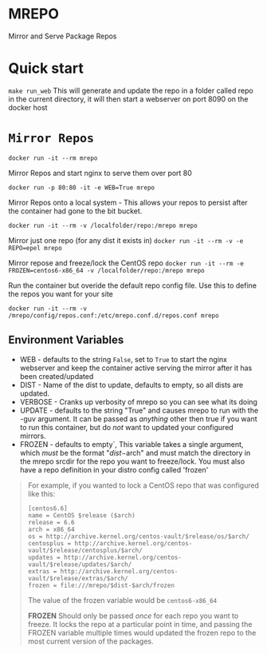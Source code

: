 # MREPO

Mirror and Serve Package Repos

# Quick start

`make run_web` 
This will generate and update the repo in a folder called repo in the current directory, it will then
start a webserver on port 8090 on the docker host 

# `Mirror Repos`

`docker run -it --rm mrepo`

Mirror Repos and start nginx to serve them over port 80

`docker run -p 80:80 -it -e WEB=True mrepo`

Mirror Repos onto a local system - This allows your repos to persist after the container had gone to the bit bucket.

`docker run -it --rm -v /localfolder/repo:/mrepo mrepo `

Mirror just one repo (for any dist it exists in)
`docker run -it --rm -v -e REPO=epel mrepo`

Mirror repose and freeze/lock the CentOS repo
`docker run -it --rm -e FROZEN=centos6-x86_64 -v /localfolder/repo:/mrepo mrepo`


Run the container but overide the default repo config file. Use this to define the repos you want for your site

`docker run -it --rm -v /mrepo/config/repos.conf:/etc/mrepo.conf.d/repos.conf mrepo`


##  Environment Variables

- WEB - defaults to the string `False`, set to `True` to start the nginx webserver and keep the container active serving the mirror after it has been created/updated
- DIST - Name of the dist to update, defaults to empty, so all dists are updated.
- VERBOSE - Cranks up verbosity of mrepo so you can see what its doing
- UPDATE - defaults to the string "True" and causes mrepo to run with the -guv argument.  It can be passed as *anything* other then true if you want to run this container, but do *not* want to updated your configured mirrors.
- FROZEN - defaults to empty`,  This variable takes a single argument, which *must* be the format "$dist-$arch" and must match the directory in the mrepo srcdir for the repo you want to freeze/lock.  You must also have a repo definition in your distro config called 'frozen'

>For example, if you wanted to lock a CentOS repo that was configured like this:
>
>```
>[centos6.6]
>name = CentOS $release ($arch)
>release = 6.6
>arch = x86_64
>os = http://archive.kernel.org/centos-vault/$release/os/$arch/
>centosplus = http://archive.kernel.org/centos-vault/$release/centosplus/$arch/
>updates = http://archive.kernel.org/centos-vault/$release/updates/$arch/
>extras = http://archive.kernel.org/centos-vault/$release/extras/$arch/
>frozen = file:///mrepo/$dist-$arch/frozen
>```
>The value of the frozen variable would be `centos6-x86_64`
>
>**FROZEN** Should only be passed *once* for each repo you want to freeze. It locks the repo at a particular point in time, and passing the FROZEN variable multiple times would updated the frozen repo to the most current version of the packages.
